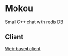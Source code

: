 # Mokou
Small C++ chat with redis DB

## Client

[Web-based client](https://github.com/kotborealis/mokou-client)
